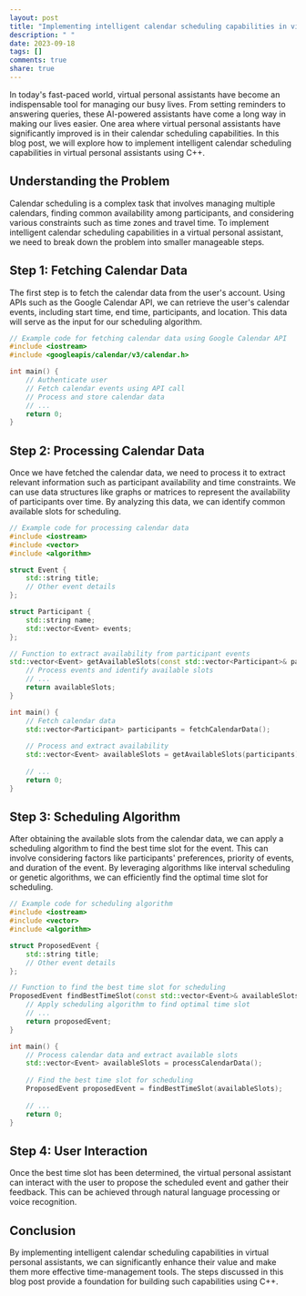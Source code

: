 ```yaml
---
layout: post
title: "Implementing intelligent calendar scheduling capabilities in virtual personal assistants with C++"
description: " "
date: 2023-09-18
tags: []
comments: true
share: true
---
```


In today's fast-paced world, virtual personal assistants have become an indispensable tool for managing our busy lives. From setting reminders to answering queries, these AI-powered assistants have come a long way in making our lives easier. One area where virtual personal assistants have significantly improved is in their calendar scheduling capabilities. In this blog post, we will explore how to implement intelligent calendar scheduling capabilities in virtual personal assistants using C++.

## Understanding the Problem
Calendar scheduling is a complex task that involves managing multiple calendars, finding common availability among participants, and considering various constraints such as time zones and travel time. To implement intelligent calendar scheduling capabilities in a virtual personal assistant, we need to break down the problem into smaller manageable steps.

## Step 1: Fetching Calendar Data
The first step is to fetch the calendar data from the user's account. Using APIs such as the Google Calendar API, we can retrieve the user's calendar events, including start time, end time, participants, and location. This data will serve as the input for our scheduling algorithm.

```cpp
// Example code for fetching calendar data using Google Calendar API
#include <iostream>
#include <googleapis/calendar/v3/calendar.h>

int main() {
    // Authenticate user
    // Fetch calendar events using API call
    // Process and store calendar data
    // ...
    return 0;
}
```

## Step 2: Processing Calendar Data
Once we have fetched the calendar data, we need to process it to extract relevant information such as participant availability and time constraints. We can use data structures like graphs or matrices to represent the availability of participants over time. By analyzing this data, we can identify common available slots for scheduling.

```cpp
// Example code for processing calendar data
#include <iostream>
#include <vector>
#include <algorithm>

struct Event {
    std::string title;
    // Other event details
};

struct Participant {
    std::string name;
    std::vector<Event> events;
};

// Function to extract availability from participant events
std::vector<Event> getAvailableSlots(const std::vector<Participant>& participants) {
    // Process events and identify available slots
    // ...
    return availableSlots;
}

int main() {
    // Fetch calendar data
    std::vector<Participant> participants = fetchCalendarData();
    
    // Process and extract availability
    std::vector<Event> availableSlots = getAvailableSlots(participants);
    
    // ...
    return 0;
}
```

## Step 3: Scheduling Algorithm
After obtaining the available slots from the calendar data, we can apply a scheduling algorithm to find the best time slot for the event. This can involve considering factors like participants' preferences, priority of events, and duration of the event. By leveraging algorithms like interval scheduling or genetic algorithms, we can efficiently find the optimal time slot for scheduling.

```cpp
// Example code for scheduling algorithm
#include <iostream>
#include <vector>
#include <algorithm>

struct ProposedEvent {
    std::string title;
    // Other event details
};

// Function to find the best time slot for scheduling
ProposedEvent findBestTimeSlot(const std::vector<Event>& availableSlots) {
    // Apply scheduling algorithm to find optimal time slot
    // ...
    return proposedEvent;
}

int main() {
    // Process calendar data and extract available slots
    std::vector<Event> availableSlots = processCalendarData();
    
    // Find the best time slot for scheduling
    ProposedEvent proposedEvent = findBestTimeSlot(availableSlots);
    
    // ...
    return 0;
}
```

## Step 4: User Interaction
Once the best time slot has been determined, the virtual personal assistant can interact with the user to propose the scheduled event and gather their feedback. This can be achieved through natural language processing or voice recognition.

## Conclusion
By implementing intelligent calendar scheduling capabilities in virtual personal assistants, we can significantly enhance their value and make them more effective time-management tools. The steps discussed in this blog post provide a foundation for building such capabilities using C++.